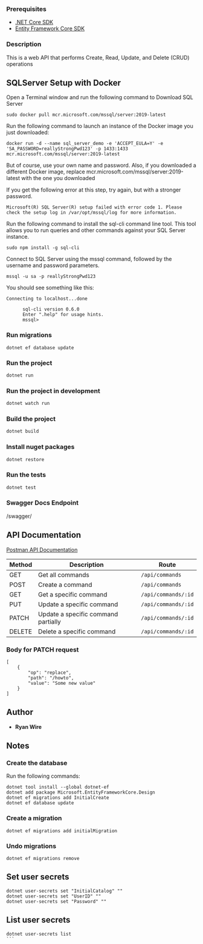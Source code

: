 ### Prerequisites
-  [.NET Core SDK](https://dotnet.microsoft.com/download)
-  [Entity Framework Core SDK](https://docs.microsoft.com/en-us/ef/core/get-started/overview/first-app?tabs=netcore-cli)

### Description
This is a web API that performs Create, Read, Update, and Delete (CRUD) operations

## SQLServer Setup with Docker
Open a Terminal window and run the following command to Download SQL Server
```
sudo docker pull mcr.microsoft.com/mssql/server:2019-latest
```

Run the following command to launch an instance of the Docker image you just downloaded:
```
docker run -d --name sql_server_demo -e 'ACCEPT_EULA=Y' -e 'SA_PASSWORD=reallyStrongPwd123' -p 1433:1433 mcr.microsoft.com/mssql/server:2019-latest
```
But of course, use your own name and password. Also, if you downloaded a different Docker image, replace mcr.microsoft.com/mssql/server:2019-latest with the one you downloaded

If you get the following error at this step, try again, but with a stronger password.
```
Microsoft(R) SQL Server(R) setup failed with error code 1. Please check the setup log in /var/opt/mssql/log for more information.
```

Run the following command to install the sql-cli command line tool. This tool allows you to run queries and other commands against your SQL Server instance.
```
sudo npm install -g sql-cli
```

Connect to SQL Server using the mssql command, followed by the username and password parameters.
```
mssql -u sa -p reallyStrongPwd123
```

You should see something like this:
```
Connecting to localhost...done

      sql-cli version 0.6.0
      Enter ".help" for usage hints.
      mssql>
```

### Run migrations
```
dotnet ef database update
```

### Run the project
```bash
dotnet run
```

### Run the project in development
```bash
dotnet watch run
```
### Build the project
```bash
dotnet build
```

### Install nuget packages
```bash
dotnet restore
```

### Run the tests
```bash
dotnet test
```

### Swagger Docs Endpoint
/swagger/
## API Documentation
[Postman API Documentation](https://documenter.getpostman.com/view/5905120/Tz5nby7V)

| Method  | Description| Route |
| ------------- | ------------- | ------------- |
| GET |  Get all commands | `/api/commands` |
| POST | Create a command | `/api/commands` |
| GET |  Get a specific command | `/api/commands/:id` |
| PUT |  Update a specific command | `/api/commands/:id` |
| PATCH |  Update a specific command partially | `/api/commands/:id` |
| DELETE | Delete a specific command |`/api/commands/:id` |

### Body for PATCH request
```
[
    {
        "op": "replace",
        "path": "/howto",
        "value": "Some new value"
    }
]
```

## Author

*   **Ryan Wire** 

## Notes
### Create the database
Run the following commands:
```
dotnet tool install --global dotnet-ef
dotnet add package Microsoft.EntityFrameworkCore.Design
dotnet ef migrations add InitialCreate
dotnet ef database update
```

### Create a migration
```
dotnet ef migrations add initialMigration
```
### Undo migrations
```
dotnet ef migrations remove
```

## Set user secrets
```
dotnet user-secrets set "InitialCatalog" ""
dotnet user-secrets set "UserID" "" 
dotnet user-secrets set "Password" "" 
```

## List user secrets
````
dotnet user-secrets list  
```